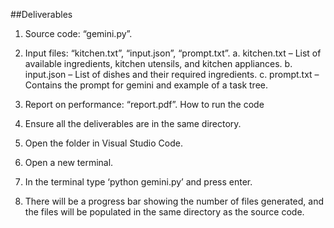 ##Deliverables 
1. Source code: “gemini.py”. 
2. Input files: “kitchen.txt”, “input.json”, “prompt.txt”. 
a. kitchen.txt – List of available ingredients, kitchen utensils, and kitchen 
appliances. 
b. input.json – List of dishes and their required ingredients. 
c. prompt.txt – Contains the prompt for gemini and example of a task tree. 
3. Report on performance: “report.pdf”. 
How to run the code 
1. Ensure all the deliverables are in the same directory. 
2. Open the folder in Visual Studio Code. 
3. Open a new terminal. 
 
  
4. In the terminal type ‘python gemini.py’ and press enter. 
5. There will be a progress bar showing the number of files generated, and the files 
will be populated in the same directory as the source code. 
